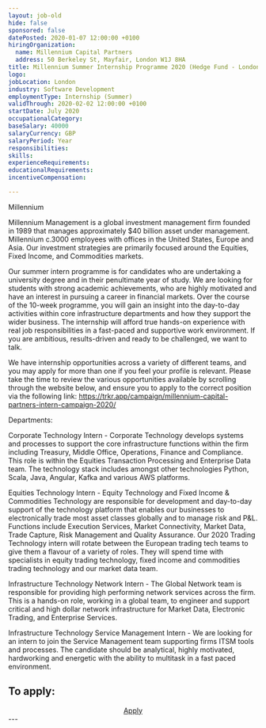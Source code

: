 ```yaml
---
layout: job-old
hide: false
sponsored: false
datePosted: 2020-01-07 12:00:00 +0100
hiringOrganization:
  name: Millennium Capital Partners
  address: 50 Berkeley St, Mayfair, London W1J 8HA
title: Millennium Summer Internship Programme 2020 (Hedge Fund - London Office Technology Roles)
logo:
jobLocation: London
industry: Software Development
employmentType: Internship (Summer)
validThrough: 2020-02-02 12:00:00 +0100
startDate: July 2020
occupationalCategory:
baseSalary: 40000
salaryCurrency: GBP
salaryPeriod: Year
responsibilities:
skills:
experienceRequirements:
educationalRequirements:
incentiveCompensation:

---
```

Millennium

Millennium Management is a global investment management firm founded in 1989 that manages approximately $40 billion asset under management. Millennium c.3000 employees with offices in the United States, Europe and Asia.  Our investment strategies are primarily focused around the Equities, Fixed Income, and Commodities markets. 

Our summer intern programme is for candidates who are undertaking a university degree and in their penultimate year of study. We are looking for students with strong academic achievements, who are highly motivated and have an interest in pursuing a career in financial markets. Over the course of the 10-week programme, you will gain an insight into the day-to-day activities within core infrastructure departments and how they support the wider business.  The internship will afford true hands-on experience with real job responsibilities in a fast-paced and supportive work environment. If you are ambitious, results-driven and ready to be challenged, we want to talk. 

We have internship opportunities across a variety of different teams, and you may apply for more than one if you feel your profile is relevant. Please take the time to review the various opportunities available by scrolling through the website below, and ensure you to apply to the correct position via the following link: https://trkr.app/campaign/millennium-capital-partners-intern-campaign-2020/

Departments:

Corporate Technology Intern - Corporate Technology develops systems and processes to support the core infrastructure functions within the firm including Treasury, Middle Office, Operations, Finance and Compliance. This role is within the Equities Transaction Processing and Enterprise Data team.  The technology stack includes amongst other technologies Python, Scala, Java, Angular, Kafka and various AWS platforms.

Equities Technology Intern - Equity Technology and Fixed Income & Commodities Technology are responsible for development and day-to-day support of the technology platform that enables our businesses to electronically trade most asset classes globally and to manage risk and P&L.  Functions include Execution Services, Market Connectivity, Market Data, Trade Capture, Risk Management and Quality Assurance. Our 2020 Trading Technology intern will rotate between the European trading tech teams to give them a flavour of a variety of roles.  They will spend time with specialists in equity trading technology, fixed income and commodities trading technology and our market data team.

Infrastructure Technology Network Intern - The Global Network team is responsible for providing high performing network services across the firm.  This is a hands-on role, working in a global team, to engineer and support critical and high dollar network infrastructure for Market Data, Electronic Trading, and Enterprise Services.

Infrastructure Technology Service Management Intern - We are looking for an intern to join the Service Management team supporting firms ITSM tools and processes. The candidate should be analytical, highly motivated, hardworking and energetic with the ability to multitask in a fast paced environment.
## To apply:

<div class="to-apply" style="text-align: center">
  <a class="btn btn--dark" style="margin: 20px" href="https://trkr.app/campaign/millennium-capital-partners-intern-campaign-2020/">
    Apply
  </a>
</div>
---
